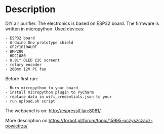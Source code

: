 # Description
DIY air purifier. The electronics is based on ESP32 board. The firmware is written in micropython.
Used devices:
```
- ESP32 board
- Arduino Uno prototype shield
- GP2Y1010AU0F
- BMP280
- HDC1080
- 0.91" OLED I2C screent
- rotary encoder
- 200mm 12V PC fan
```
Before first run:
```
- Burn micropython to your board
- install micropython plugin to PyCharm
- replace data in wifi_credentials.json to your
- run upload.sh script
```
The webpanel is on: http://espressif.lan:8081/

More description on https://forbot.pl/forum/topic/15995-oczyszczacz-powietrza/

